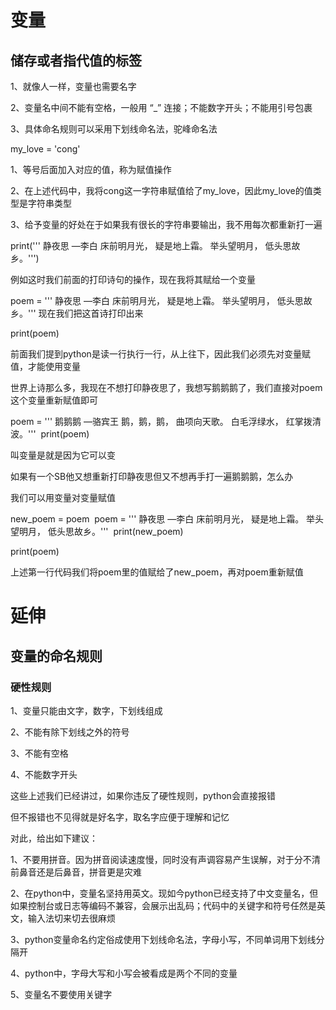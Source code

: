# 变量

## 储存或者指代值的标签

1、就像人一样，变量也需要名字

2、变量名中间不能有空格，一般用 “_” 连接；不能数字开头；不能用引号包裹

3、具体命名规则可以采用下划线命名法，驼峰命名法

my_love = 'cong'

1、等号后面加入对应的值，称为赋值操作

2、在上述代码中，我将cong这一字符串赋值给了my_love，因此my_love的值类型是字符串类型

3、给予变量的好处在于如果我有很长的字符串要输出，我不用每次都重新打一遍

print('''  静夜思
    —李白
床前明月光，
疑是地上霜。
举头望明月，
低头思故乡。''')

例如这时我们前面的打印诗句的操作，现在我将其赋给一个变量

poem = '''  静夜思
    —李白
床前明月光，
疑是地上霜。
举头望明月，
低头思故乡。'''
现在我们把这首诗打印出来

print(poem)

前面我们提到python是读一行执行一行，从上往下，因此我们必须先对变量赋值，才能使用变量

世界上诗那么多，我现在不想打印静夜思了，我想写鹅鹅鹅了，我们直接对poem这个变量重新赋值即可

poem = '''  鹅鹅鹅
   —骆宾王
鹅，鹅，鹅，
曲项向天歌。
白毛浮绿水，
红掌拨清波。'''
​
print(poem)

叫变量是就是因为它可以变

如果有一个SB他又想重新打印静夜思但又不想再手打一遍鹅鹅鹅，怎么办

我们可以用变量对变量赋值

new_poem = poem
​
poem = '''  静夜思
    —李白
床前明月光，
疑是地上霜。
举头望明月，
低头思故乡。'''
​
print(new_poem)

print(poem)

上述第一行代码我们将poem里的值赋给了new_poem，再对poem重新赋值

# 延伸
## 变量的命名规则
### 硬性规则
1、变量只能由文字，数字，下划线组成

2、不能有除下划线之外的符号

3、不能有空格

4、不能数字开头

这些上述我们已经讲过，如果你违反了硬性规则，python会直接报错

但不报错也不见得就是好名字，取名字应便于理解和记忆

对此，给出如下建议：

1、不要用拼音。因为拼音阅读速度慢，同时没有声调容易产生误解，对于分不清前鼻音还是后鼻音，拼音更是灾难

2、在python中，变量名坚持用英文。现如今python已经支持了中文变量名，但如果控制台或日志等编码不兼容，会展示出乱码；代码中的关键字和符号任然是英文，输入法切来切去很麻烦

3、python变量命名约定俗成使用下划线命名法，字母小写，不同单词用下划线分隔开

4、python中，字母大写和小写会被看成是两个不同的变量

5、变量名不要使用关键字


